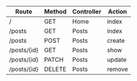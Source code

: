 | Route  | Method  | Controller  | Action  |
|---|---|---|---|
|  /           | GET    | Home  | index  |
|  /posts      | GET    | Posts | index  |
|  /posts      | POST   | Posts | create |
|  /posts/{id} | GET    | Posts | show   |
|  /posts/{id} | PATCH  | Posts | update |
|  /posts/{id} | DELETE | Posts | remove |

